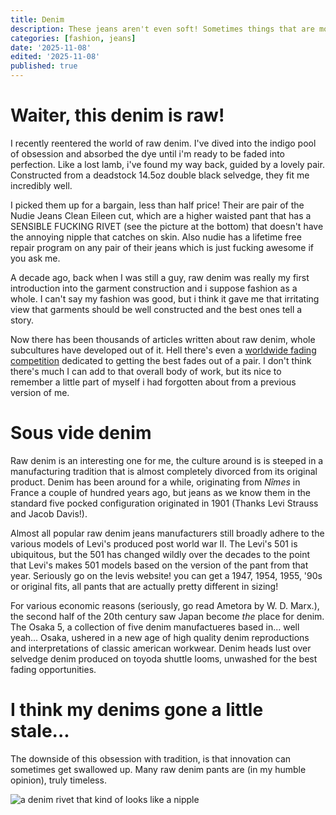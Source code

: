 ```yaml
---
title: Denim
description: These jeans aren't even soft! Sometimes things that are more expensive, are worse.
categories: [fashion, jeans]
date: '2025-11-08'
edited: '2025-11-08'
published: true
---
```


# Waiter, this denim is raw!

I recently reentered the world of raw denim. I've dived into the indigo pool of obsession and absorbed the dye until i'm ready to be faded into perfection. Like a lost lamb, i've found my way back, guided by a lovely pair. Constructed from a deadstock 14.5oz double black selvedge, they fit me incredibly well. 

I picked them up for a bargain, less than half price! Their are pair of the Nudie Jeans Clean Eileen cut, which are a higher waisted pant that has a SENSIBLE FUCKING RIVET (see the picture at the bottom) that doesn't have the annoying nipple that catches on skin. Also nudie has a lifetime free repair program on any pair of their jeans which is just fucking awesome if you ask me. 

A decade ago, back when I was still a guy, raw denim was really my first introduction into the garment construction and i suppose fashion as a whole. I can't say my fashion was good, but i think it gave me that irritating view that garments should be well constructed and the best ones tell a story.

Now there has been thousands of articles written about raw denim, whole subcultures have developed out of it. Hell there's even a [worldwide fading competition](https://indigoinvitational.com/) dedicated to getting the best fades out of a pair. I don't think there's much I can add to that overall body of work, but its nice to remember a little part of myself i had forgotten about from a previous version of me. 

# Sous vide denim

Raw denim is an interesting one for me, the culture around is is steeped in a manufacturing tradition that is almost completely divorced from its original product. Denim has been around for a while, originating from *Nîmes* in France a couple of hundred years ago, but jeans as we know them in the standard five pocked configuration originated in 1901 (Thanks Levi Strauss and Jacob Davis!). 

Almost all popular raw denim jeans manufacturers still broadly adhere to the various models of Levi's produced post world war II. The Levi's 501 is ubiquitous, but the 501 has changed wildly over the decades to the point that Levi's makes 501 models based on the version of the pant from that year. Seriously go on the levis website! you can get a 1947, 1954, 1955, '90s or original fits, all pants that are actually pretty different in sizing!

For various economic reasons (seriously, go read Ametora by W. D. Marx.), the second half of the 20th century saw Japan become *the* place for denim. The Osaka 5, a collection of five denim manufactueres based in... well yeah... Osaka, ushered in a new age of high quality denim reproductions and interpretations of classic american workwear. Denim heads lust over selvedge denim produced on toyoda shuttle looms, unwashed for the best fading opportunities. 

# I think my denims gone a little stale...

The downside of this obsession with tradition, is that innovation can sometimes get swallowed up. Many raw denim pants are (in my humble opinion), truly timeless.

![a denim rivet that kind of looks like a nipple](/images/nudienip.jpg)
